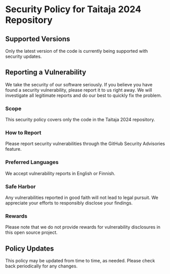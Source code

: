 # Security Policy for Taitaja 2024 Repository

## Supported Versions

Only the latest version of the code is currently being supported with security updates.

## Reporting a Vulnerability

We take the security of our software seriously. If you believe you have found a security vulnerability, please report it to us right away. We will investigate all legitimate reports and do our best to quickly fix the problem.

### Scope

This security policy covers only the code in the Taitaja 2024 repository.

### How to Report

Please report security vulnerabilities through the GitHub Security Advisories feature. 

### Preferred Languages

We accept vulnerability reports in English or Finnish.

### Safe Harbor

Any vulnerabilities reported in good faith will not lead to legal pursuit. We appreciate your efforts to responsibly disclose your findings.

### Rewards

Please note that we do not provide rewards for vulnerability disclosures in this open source project.

## Policy Updates

This policy may be updated from time to time, as needed. Please check back periodically for any changes.
